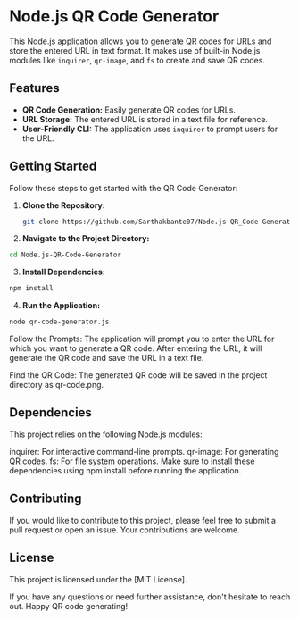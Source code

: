 # Node.js QR Code Generator

This Node.js application allows you to generate QR codes for URLs and store the entered URL in text format. It makes use of built-in Node.js modules like `inquirer`, `qr-image`, and `fs` to create and save QR codes.

## Features

- **QR Code Generation:** Easily generate QR codes for URLs.
- **URL Storage:** The entered URL is stored in a text file for reference.
- **User-Friendly CLI:** The application uses `inquirer` to prompt users for the URL.

## Getting Started

Follow these steps to get started with the QR Code Generator:

1. **Clone the Repository:**
   ```bash
   git clone https://github.com/Sarthakbante07/Node.js-QR_Code-Generator.git

2. **Navigate to the Project Directory:**
  ```bash
  cd Node.js-QR-Code-Generator
```

3. **Install Dependencies:**
 ```bash
npm install
```

4. **Run the Application:**
```bash
node qr-code-generator.js
```

Follow the Prompts: The application will prompt you to enter the URL for which you want to generate a QR code. After entering the URL, it will generate the QR code and save the URL in a text file.

Find the QR Code: The generated QR code will be saved in the project directory as qr-code.png.

## Dependencies
This project relies on the following Node.js modules:

inquirer: For interactive command-line prompts.
qr-image: For generating QR codes.
fs: For file system operations.
Make sure to install these dependencies using npm install before running the application.

## Contributing
If you would like to contribute to this project, please feel free to submit a pull request or open an issue. Your contributions are welcome.

## License
This project is licensed under the [MIT License].

If you have any questions or need further assistance, don't hesitate to reach out. Happy QR code generating!

